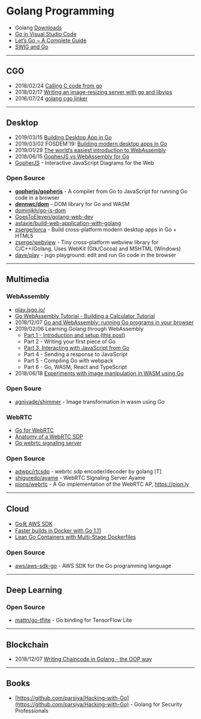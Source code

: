 # Golang Programming

- Golang [Downloads](https://golang.org/dl/)
- [Go in Visual Studio Code](https://code.visualstudio.com/docs/languages/go)
- [Let’s Go ~ A Complete Guide](https://medium.com/mindorks/lets-go-a-complete-guide-147aec23fd5a)
- [SWIG and Go](http://www.swig.org/Doc2.0/Go.html#Go_overview)


---
## CGO
- 2018/02/24 [Calling C code from go](https://karthikkaranth.me/blog/calling-c-code-from-go/)
- 2018/02/17 [Writing an image-resizing server with go and libvips](https://karthikkaranth.me/blog/image-resizing-server-go-libvips/)
- 2016/07/24 [golang cgo linker](https://medium.com/@alexguo123/golang-cgo-linker-64ee09f58b85)


---
## Desktop
- 2019/03/15 [Building Desktop App in Go](https://pepa.holla.cz/2019/03/15/building-desktop-app-in-go/)
- 2019/03/02 FOSDEM'19: [Building modern desktop apps in Go](https://fosdem.org/2019/schedule/event/godesktopapps/)
- 2019/01/29 [The world’s easiest introduction to WebAssembly](https://medium.freecodecamp.org/webassembly-with-golang-is-fun-b243c0e34f02)
- 2018/06/15 [GopherJS vs WebAssembly for Go](https://dev.to/hajimehoshi/gopherjs-vs-webassembly-for-go-148m)
 - [GopherJS](https://gojs.net/latest/index.html) - Interactive JavaScript Diagrams for the Web


### Open Source
- [**gopherjs/gopherjs**](https://github.com/gopherjs/gopherjs) - A compiler from Go to JavaScript for running Go code in a browser
- [**dennwc/dom**](https://github.com/dennwc/dom) - DOM library for Go and WASM
- [dominikh/go-js-dom](https://github.com/dominikh/go-js-dom)
- [GoesToEleven/golang-web-dev](https://github.com/GoesToEleven/golang-web-dev)
- [astaxie/build-web-application-with-golang](https://github.com/astaxie/build-web-application-with-golang)
- [zserge/lorca](https://github.com/zserge/lorca) - Build cross-platform modern desktop apps in Go + HTML5
- [zserge/webview](https://github.com/zserge/webview) - Tiny cross-platform webview library for C/C++/Golang. Uses WebKit (Gtk/Cocoa) and MSHTML (Windows)
- [dave/play](https://github.com/dave/play) - jsgo playground: edit and run Go code in the browser


---
## Multimedia

### WebAssembly
- [play.jsgo.io/](https://play.jsgo.io/)
- [Go WebAssembly Tutorial - Building a Calculator Tutorial](https://tutorialedge.net/golang/go-webassembly-tutorial/)
- 2018/12/07 [Go and WebAssembly: running Go programs in your browser](https://blog.gopheracademy.com/advent-2018/go-in-the-browser/)
- 2019/02/06 Learning Golang through WebAssembly
    - [Part 1 - Introduction and setup (this post)](https://www.aaron-powell.com/posts/2019-02-04-golang-wasm-1-introduction/)
    - Part 2 - Writing your first piece of Go
    - [Part 3, Interacting with JavaScript from Go](https://www.aaron-powell.com/posts/2019-02-06-golang-wasm-3-interacting-with-js-from-go/)
    - Part 4 - Sending a response to JavaScript
    - Part 5 - Compiling Go with webpack
    - Part 6 - Go, WASM, React and TypeScript
- 2018/06/18 [Experiments with image manipulation in WASM using Go](https://agniva.me/wasm/2018/06/18/shimmer-wasm.html)


### Open Soure
- [agnivade/shimmer](https://github.com/agnivade/shimmer) - Image transformation in wasm using Go


### WebRTC
- [Go for WebRTC](https://libs.garden/go/webrtc)
- [Anatomy of a WebRTC SDP](https://webrtchacks.com/sdp-anatomy/)
- [Go webrtc signaling server](https://libs.garden/go/search?q=webrtc%20signaling%20server)


### Open Source
- [adwpc/rtcsdp](https://github.com/adwpc/rtcsdp) - webrtc sdp encoder/decoder by golang [T]
- [shiguredo/ayame](https://github.com/shiguredo/ayame) - WebRTC Signaling Server Ayame
- [pions/webrtc](https://github.com/pions/webrtc) - A Go implementation of the WebRTC AP, https://pion.ly


---
## Cloud
- [Go용 AWS SDK](https://aws.amazon.com/ko/sdk-for-go/)
- [Faster builds in Docker with Go 1.11](https://container-solutions.com/faster-builds-in-docker-with-go-1-11/)
- [Lean Go Containers with Multi-Stage Dockerfiles](https://container-solutions.com/lean-go-containers-multi-stage-dockerfiles/)


### Open Source
- [aws/aws-sdk-go](https://github.com/aws/aws-sdk-go) - AWS SDK for the Go programming language


---
## Deep Learning
### Open Source
- [mattn/go-tflite](https://github.com/mattn/go-tflite) - Go binding for TensorFlow Lite


---
## Blockchain
- 2018/12/07 [Writing Chaincode in Golang - the OOP way](https://codeburst.io/writing-chaincode-in-golang-the-oop-way-4be3bb261dae)




---
## Books
- [https://github.com/parsiya/Hacking-with-Go](https://github.com/parsiya/Hacking-with-Go) - Golang for Security Professionals


